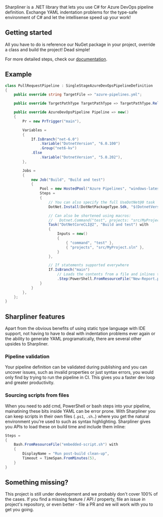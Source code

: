 Sharpliner is a .NET library that lets you use C# for Azure DevOps pipeline definition.
Exchange YAML indentation problems for the type-safe environment of C# and let the intellisense speed up your work!

## Getting started

All you have to do is reference our NuGet package in your project, override a class and build the project! Dead simple!

For more detailed steps, check our [documentation](https://github.com/sharpliner/sharpliner/blob/main/docs/AzureDevOps/GettingStarted.md).

## Example

```csharp
class PullRequestPipeline : SingleStageAzureDevOpsPipelineDefinition
{
    public override string TargetFile => "azure-pipelines.yml";

    public override TargetPathType TargetPathType => TargetPathType.RelativeToGitRoot;

    public override AzureDevOpsPipeline Pipeline => new()
    {
        Pr = new PrTrigger("main"),

        Variables =
        {
            If.IsBranch("net-6.0")
                .Variable("DotnetVersion", "6.0.100")
                .Group("net6-kv")
            .Else
                .Variable("DotnetVersion", "5.0.202"),
        },

        Jobs =
        {
            new Job("Build", "Build and test")
            {
                Pool = new HostedPool("Azure Pipelines", "windows-latest"),
                Steps =
                {
                    // You can also specify the full UseDotNet@0 task
                    DotNet.Install(DotNetPackageType.Sdk, "$(DotnetVersion)").DisplayAs("Install .NET SDK"),

                    // Can also be shortened using macros:
                    //   Dotnet.Command("test", projects: "src/MyProject.sln").DisplayAs("Build and test")
                    Task("DotNetCoreCLI@2", "Build and test") with
                    {
                        Inputs = new()
                        {
                            { "command", "test" },
                            { "projects", "src/MyProject.sln" },
                        }
                    },

                    // If statements supported everywhere
                    If.IsBranch("main")
                        // Loads the contents from a file and inlines the script into the YAML
                        .Step(PowerShell.FromResourceFile("New-Report.ps1", "Create build report")),
                }
            }
        },
    };
}
```

## Sharpliner features

Apart from the obvious benefits of using static type language with IDE support, not having to have to deal with indentation problems ever again or the ability to generate YAML programatically, there are several other upsides to Sharpliner.

### Pipeline validation
Your pipeline definition can be validated during publishing and you can uncover issues, such as invalid properties or just syntax errors, you would only find by trying to run the pipeline in CI. This gives you a faster dev loop and greater productivity.

### Sourcing scripts from files
When you need to add cmd, PowerShell or bash steps into your pipeline, mainatining these bits inside YAML can be error prone. With Sharpliner you can keep scripts in their own files (`.ps1`, `.sh`..) where you get the natural environment you're used to such as syntax highlighting. Sharpliner gives you APIs to load these on build time and include them inline:

```csharp
Steps =
{
    Bash.FromResourceFile("embedded-script.sh") with
    {
        DisplayName = "Run post-build clean-up",
        Timeout = TimeSpan.FromMinutes(5),
    }
}
```

## Something missing?

This project is still under development and we probably don't cover 100% of the cases. If you find a missing feature / API / property, file an issue in project's repository, or even better - file a PR and we will work with you to get you going.

